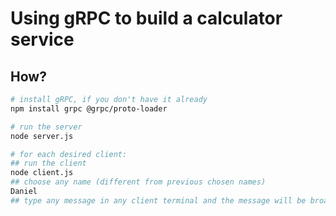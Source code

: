 # Using gRPC to build a calculator service

## How?
```bash
# install gRPC, if you don't have it already
npm install grpc @grpc/proto-loader

# run the server
node server.js

# for each desired client:
## run the client
node client.js
## choose any name (different from previous chosen names)
Daniel
## type any message in any client terminal and the message will be broadcasted to all other clients
```